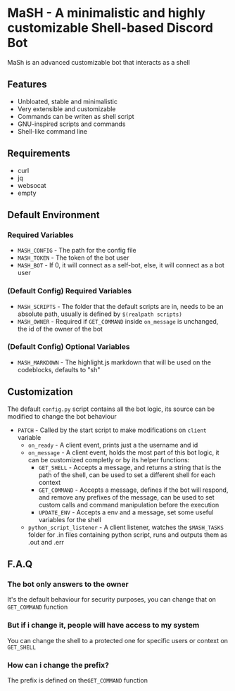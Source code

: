 # MaSH - A minimalistic and highly customizable Shell-based Discord Bot
MaSh is an advanced customizable bot that interacts as a shell

## Features
- Unbloated, stable and minimalistic
- Very extensible and customizable
- Commands can be writen as shell script
- GNU-inspired scripts and commands
- Shell-like command line

## Requirements
- curl
- jq
- websocat
- empty

## Default Environment

### Required Variables
- `MASH_CONFIG` - The path for the config file
- `MASH_TOKEN` - The token of the bot user
- `MASH_BOT` - If 0, it will connect as a self-bot, else, it will connect as a bot user

### (Default Config) Required Variables
- `MASH_SCRIPTS` - The folder that the default scripts are in, needs to be an absolute path, 
usually is defined by `$(realpath scripts)`
- `MASH_OWNER` - Required if `GET_COMMAND` inside `on_message` is unchanged, the id of the owner of the bot

### (Default Config) Optional Variables
- `MASH_MARKDOWN` - The highlight.js markdown that will be used on the codeblocks, defaults to "sh"

## Customization

The default `config.py` script contains all the bot logic, its source can be modified to change the bot behaviour  
- `PATCH` - Called by the start script to make modifications on `client` variable
    - `on_ready` - A client event, prints just a the username and id
    - `on_message` - A client event, holds the most part of this bot logic, it can be customized completly or by its helper functions:
        - `GET_SHELL` - Accepts a message, and returns a string that is the path of the shell, can be used to set a different shell for each context
        - `GET_COMMAND` - Accepts a message, defines if the bot will respond, and remove any prefixes of the message, can be used to set custom calls and command manipulation before the execution
        - `UPDATE_ENV` - Accepts a env and a message, set some useful variables for the shell
    - `python_script_listener` - A client listener, watches the `$MASH_TASKS` folder for .in files containing python script, runs and outputs them as .out and .err
    
## F.A.Q

### The bot only answers to the owner
It's the default behaviour for security purposes, you can change that on `GET_COMMAND` function

### But if i change it, people will have access to my system
You can change the shell to a protected one for specific users or context on `GET_SHELL`

### How can i change the prefix?
The prefix is defined on the`GET_COMMAND` function
